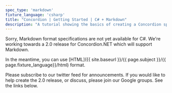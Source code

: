```yaml
---
spec_type: 'markdown'
fixture_language: 'csharp'
title: "Concordion | Getting Started | C# + Markdown"
description: "A tutorial showing the basics of creating a Concordion specification in C# with Markdown format specifications. By following the 4 steps of discussing, documenting, instrumenting and coding we create executable specifications that turn into living documentation when validated frequently. This shows the key patterns to implement Specification by Example (SBE) and Behaviour Driven Development (BDD) using Concordion."
---
```


Sorry, Markdown format specifications are not yet available for C#. We're working towards a 2.0 release for Concordion.NET which will support Markdown.

In the meantime, you can use [HTML]({{ site.baseurl }}/{{ page.subject }}/{{ page.fixture_language}}/html) format.

Please subscribe to our twitter feed for announcements. If you would like to help create the 2.0 release, or discuss, please join our Google groups. See the links below.

<!-- {% include {{page.include}} %} -->
